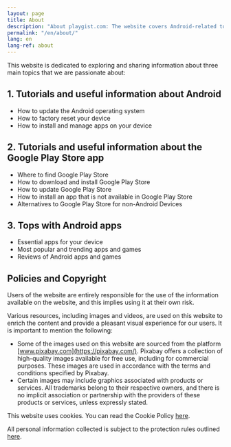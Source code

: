 ```yaml
---
layout: page
title: About
description: "About playgist.com: The website covers Android-related topics, offering tutorials, articles, and tops with apps of interest to visitors."
permalink: "/en/about/"
lang: en
lang-ref: about
---
```


This website is dedicated to exploring and sharing information about three main topics that we are passionate about:

## 1. Tutorials and useful information about Android

- How to update the Android operating system
- How to factory reset your device
- How to install and manage apps on your device

## 2. Tutorials and useful information about the Google Play Store app

- Where to find Google Play Store
- How to download and install Google Play Store
- How to update Google Play Store
- How to install an app that is not available in Google Play Store
- Alternatives to Google Play Store for non-Android Devices

## 3. Tops with Android apps

- Essential apps for your device
- Most popular and trending apps and games
- Reviews of Android apps and games

## Policies and Copyright

Users of the website are entirely responsible for the use of the information available on the website, and this implies using it at their own risk.

Various resources, including images and videos, are used on this website to enrich the content and provide a pleasant visual experience for our users. It is important to mention the following:

- Some of the images used on this website are sourced from the platform [www.pixabay.com](https://pixabay.com/). Pixabay offers a collection of high-quality images available for free use, including for commercial purposes. These images are used in accordance with the terms and conditions specified by Pixabay.
- Certain images may include graphics associated with products or services. All trademarks belong to their respective owners, and there is no implicit association or partnership with the providers of these products or services, unless expressly stated.

This website uses cookies. You can read the Cookie Policy [here]({{site.baseurl}}{{site.t[page.lang].cookiePolicyPage.url}}).

All personal information collected is subject to the protection rules outlined [here]({{site.baseurl}}{{site.t[page.lang].privacyPolicyPage.url}}).
